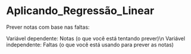 # Aplicando_Regressão_Linear



Prever notas com base nas faltas:

Variável dependente: Notas (o que você está tentando prever)\n
Variável independente: Faltas (o que você está usando para prever as notas)
